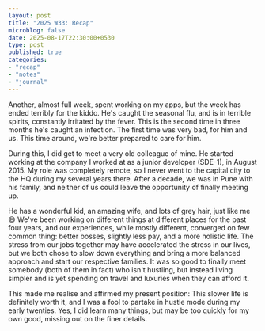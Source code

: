 ```yaml
---
layout: post
title: "2025 W33: Recap"
microblog: false
date: 2025-08-17T22:30:00+0530
type: post
published: true
categories:
- "recap"
- "notes"
- "journal"
---
```


Another, almost full week, spent working on my apps, but the week has ended terribly for the kiddo. He's caught the seasonal flu, and is in terrible spirits, constantly irritated by the fever. This is the second time in three months he's caught an infection. The first time was very bad, for him and us. This time around, we're better prepared to care for him. 

During this, I did get to meet a very old colleague of mine. He started working at the company I worked at as a junior developer (SDE-1), in August 2015. My role was completely remote, so I never went to the capital city to the HQ during my several years there. After a decade, we was in Pune with his family, and neither of us could leave the opportunity of finally meeting up. 

He has a wonderful kid, an amazing wife, and lots of grey hair, just like me 😄 We've been working on different things at different places for the past four years, and our experiences, while mostly different, converged on few common thing: better bosses, slightly less pay, and a more holistic life. The stress from our jobs together may have accelerated the stress in our lives, but we both chose to slow down everything and bring a more balanced approach and start our respective families. It was so good to finally meet somebody (both of them in fact) who isn't hustling, but instead living simpler and is yet spending on travel and luxuries when they can afford it. 

This made me realise and affirmed my present position: This slower life is definitely worth it, and I was a fool to partake in hustle mode during my early twenties. Yes, I did learn many things, but may be too quickly for my own good, missing out on the finer details. 
